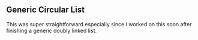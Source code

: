 ## Generic Circular List

This was super straightforward especially since I worked on this soon after finishing a generic doubly linked list.
